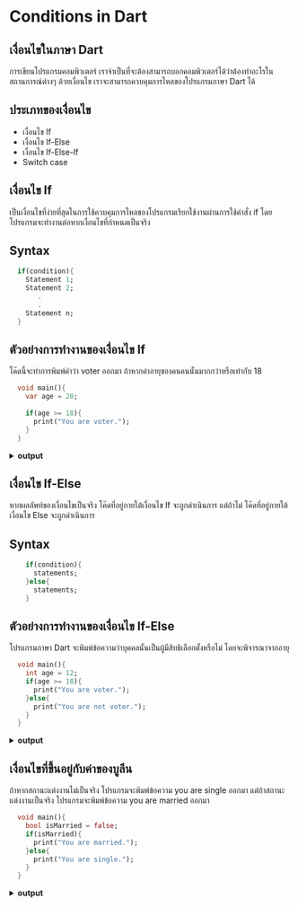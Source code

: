 # Conditions in Dart
## เงื่อนไขในภาษา Dart
การเขียนโปรแกรมคอมพิวเตอร์ เราจำเป็นที่จะต้องสามารถบอกคอมพิวเตอร์ได้ว่าต้องทำอะไรในสถานการณ์ต่างๆ ด้วยเงื่อนไข เราจะสามารถควบคุมการไหลของโปรแกรมภาษา Dart ได้
## ประเภทของเงื่อนไข
  - เงื่อนไข If 
  - เงื่อนไข If-Else 
  - เงื่อนไข If-Else-If 
  - Switch case
## เงื่อนไข If
เป็นเงื่อนไขที่ง่ายที่สุดในการใช้ควบคุมการไหลของโปรแกรมเรียกใช้งานผ่านการใช้คำสั่ง if โดยโปรแกรมจะทำงานต่อหากเงื่อนไขที่กำหนดเป็นจริง
## Syntax
  ```dart
    if(condition){
      Statement 1;
      Statement 2;    
         .
         .
      Statement n;
    }
  ```
## ตัวอย่างการทำงานของเงื่อนไข If
โค๊ดนี้จะทำการพิมพ์คำว่า voter ออกมา ถ้าหากค่าอายุของคนคนนั้นมากกว่าหรือเท่ากับ 18
```dart
  void main(){
    var age = 20;
    
    if(age >= 18){
      print("You are voter.");
    }
  }
```
<details close>
<summary><b>output</b></summary>
 <pre>
You are voter.
 </pre>
</details>

## เงื่อนไข If-Else
หากผลลัพท์ของเงื่อนไขเป็นจริง โค๊ดที่อยู่ภายใต้เงื่อนไข If จะถูกดำเนินการ แต่ถ้าไม่ โค๊ดที่อยู่ภายใต้เงื่อนไข Else จะถูกดำเนินการ

## Syntax
```dart
    if(condition){
      statements;
    }else{
      statements;
    }
```
## ตัวอย่างการทำงานของเงื่อนไข If-Else
โปรแกรมภาษา Dart จะพิมพ์ข้อความว่าบุคคลนั้นเป็นผู้มีสิทธิเลือกตั้งหรือไม่ โดยจะพิจารณาจากอายุ
```dart
  void main(){
    int age = 12;
    if(age >= 18){
      print("You are voter.");
    }else{
      print("You are not voter.");
    }
  }
```
<details close>
<summary><b>output</b></summary>
 <pre>
You are not voter.
 </pre>
</details>

## เงื่อนไขที่ขึ้นอยู่กับค่าของบูลีน
ถ้าหากสถานะแต่งงานไม่เป็นจริง โปรแกรมจะพิมพ์ข้อความ you are single ออกมา แต่ถ้าสถานะแต่งงานเป็นจริง โปรแกรมจะพิมพ์ข้อความ you are married ออกมา
```dart
  void main(){
    bool isMarried = false;
    if(isMarried){
      print("You are married.");
    }else{
      print("You are single.");
    }
  }
```
<details close>
<summary><b>output</b></summary>
 <pre>
You are single.
 </pre>
</details>
